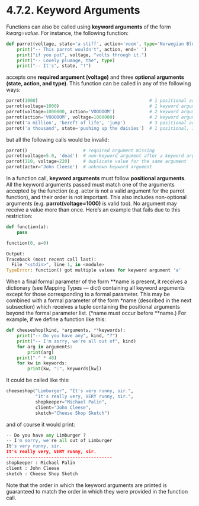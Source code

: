 # 4.7.2. Keyword Arguments

Functions can also be called using **keyword arguments** of the form _kwarg=value_. For instance, the following function:
```python
def parrot(voltage, state='a stiff', action='voom', type='Norwegian Blue'):
    print("-- This parrot wouldn't", action, end=' ')
    print("if you put", voltage, "volts through it.")
    print("-- Lovely plumage, the", type)
    print("-- It's", state, "!")
```
accepts one **required argument (voltage)** and three **optional arguments (state, action, and type)**. This function can be called in any of the following ways:
```python
parrot(1000)                                          # 1 positional argument
parrot(voltage=1000)                                  # 1 keyword argument
parrot(voltage=1000000, action='VOOOOOM')             # 2 keyword arguments
parrot(action='VOOOOOM', voltage=1000000)             # 2 keyword arguments
parrot('a million', 'bereft of life', 'jump')         # 3 positional arguments
parrot('a thousand', state='pushing up the daisies')  # 1 positional, 1 keyword
```

but all the following calls would be invalid:
```python
parrot()                     # required argument missing
parrot(voltage=5.0, 'dead')  # non-keyword argument after a keyword argument
parrot(110, voltage=220)     # duplicate value for the same argument
parrot(actor='John Cleese')  # unknown keyword argument
```

In a function call, **keyword arguments** must follow **positional arguments**. All the keyword arguments passed must match one of the arguments accepted by the function (e.g. actor is not a valid argument for the parrot function), and their order is not important. This also includes non-optional arguments (e.g. **parrot(voltage=1000)** is valid too). No argument may receive a value more than once. Here’s an example that fails due to this restriction:
```python
def function(a):
    pass

function(0, a=0)

Output:
Traceback (most recent call last):
  File "<stdin>", line 1, in <module>
TypeError: function() got multiple values for keyword argument 'a'
```
When a final formal parameter of the form \**name is present, it receives a dictionary (see Mapping Types — dict) containing all keyword arguments except for those corresponding to a formal parameter. This may be combined with a formal parameter of the form \*name (described in the next subsection) which receives a tuple containing the positional arguments beyond the formal parameter list. (\*name must occur before \**name.) For example, if we define a function like this:
```python
def cheeseshop(kind, *arguments, **keywords):
    print("-- Do you have any", kind, "?")
    print("-- I'm sorry, we're all out of", kind)
    for arg in arguments:
        print(arg)
    print("-" * 40)
    for kw in keywords:
        print(kw, ":", keywords[kw])
```
It could be called like this:
```python
cheeseshop("Limburger", "It's very runny, sir.",
           "It's really very, VERY runny, sir.",
           shopkeeper="Michael Palin",
           client="John Cleese",
           sketch="Cheese Shop Sketch")
```
and of course it would print:
```python
-- Do you have any Limburger ?
-- I'm sorry, we're all out of Limburger
It's very runny, sir.
It's really very, VERY runny, sir.
----------------------------------------
shopkeeper : Michael Palin
client : John Cleese
sketch : Cheese Shop Sketch
```
Note that the order in which the keyword arguments are printed is guaranteed to match the order in which they were provided in the function call.
